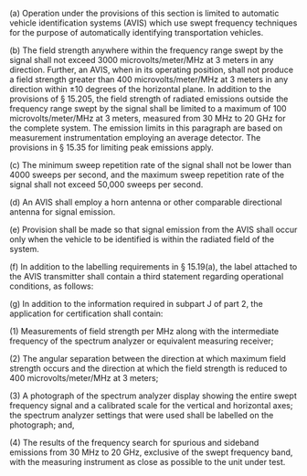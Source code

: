 (a) Operation under the provisions of this section is limited to automatic vehicle identification systems (AVIS) which use swept frequency techniques for the purpose of automatically identifying transportation vehicles.

(b) The field strength anywhere within the frequency range swept by the signal shall not exceed 3000 microvolts/meter/MHz at 3 meters in any direction. Further, an AVIS, when in its operating position, shall not produce a field strength greater than 400 microvolts/meter/MHz at 3 meters in any direction within ±10 degrees of the horizontal plane. In addition to the provisions of § 15.205, the field strength of radiated emissions outside the frequency range swept by the signal shall be limited to a maximum of 100 microvolts/meter/MHz at 3 meters, measured from 30 MHz to 20 GHz for the complete system. The emission limits in this paragraph are based on measurement instrumentation employing an average detector. The provisions in § 15.35 for limiting peak emissions apply.

(c) The minimum sweep repetition rate of the signal shall not be lower than 4000 sweeps per second, and the maximum sweep repetition rate of the signal shall not exceed 50,000 sweeps per second.

(d) An AVIS shall employ a horn antenna or other comparable directional antenna for signal emission.

(e) Provision shall be made so that signal emission from the AVIS shall occur only when the vehicle to be identified is within the radiated field of the system.

(f) In addition to the labelling requirements in § 15.19(a), the label attached to the AVIS transmitter shall contain a third statement regarding operational conditions, as follows:
                

(g) In addition to the information required in subpart J of part 2, the application for certification shall contain:

(1) Measurements of field strength per MHz along with the intermediate frequency of the spectrum analyzer or equivalent measuring receiver;

(2) The angular separation between the direction at which maximum field strength occurs and the direction at which the field strength is reduced to 400 microvolts/meter/MHz at 3 meters;

(3) A photograph of the spectrum analyzer display showing the entire swept frequency signal and a calibrated scale for the vertical and horizontal axes; the spectrum analyzer settings that were used shall be labelled on the photograph; and,

(4) The results of the frequency search for spurious and sideband emissions from 30 MHz to 20 GHz, exclusive of the swept frequency band, with the measuring instrument as close as possible to the unit under test.

